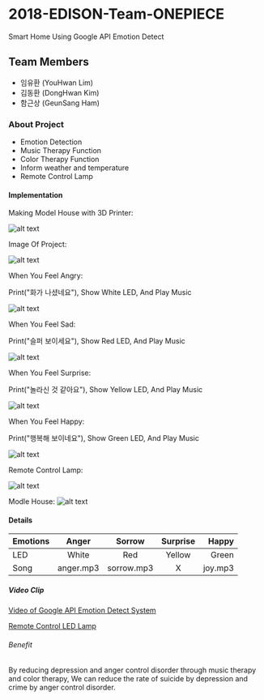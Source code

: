 # 2018-EDISON-Team-ONEPIECE
Smart Home Using Google API Emotion Detect
## Team Members
- 임유환 (YouHwan Lim)
- 김동환 (DongHwan Kim)
- 함근상 (GeunSang Ham)
### About Project
  + Emotion Detection
  + Music Therapy Function
  + Color Therapy Function
  + Inform weather and temperature
  + Remote Control Lamp
  
#### Implementation
Making Model House with 3D Printer:

![alt text](https://github.com/sanana4/2018-EDISON-Team-ONEPIECE/blob/master/Images/%ED%81%AC%EA%B8%B0%EB%B3%80%ED%99%98_3D%ED%94%84%EB%A6%B0%ED%84%B0%EC%A7%91%EB%AA%A8%ED%98%95%EC%A0%9C%EC%9E%91.jpg?raw=true)

Image Of Project:

![alt text](https://github.com/sanana4/2018-EDISON-Team-ONEPIECE/blob/master/Images/%ED%81%AC%EA%B8%B0%EB%B3%80%ED%99%98_%EC%A0%9C%ED%92%88%EC%82%AC%EC%A7%84.jpg?raw=true)

When You Feel Angry:

Print("화가 나셨네요"), Show White LED, And Play Music

![alt text](https://github.com/sanana4/2018-EDISON-Team-ONEPIECE/blob/master/Images/%ED%81%AC%EA%B8%B0%EB%B3%80%ED%99%98_%ED%99%94%EB%82%A8.jpg?raw=true)

When You Feel Sad:

Print("슬퍼 보이세요"), Show Red LED, And Play Music

![alt text](https://github.com/sanana4/2018-EDISON-Team-ONEPIECE/blob/master/Images/%ED%81%AC%EA%B8%B0%EB%B3%80%ED%99%98_%EC%8A%AC%ED%94%94.jpg?raw=true)

When You Feel Surprise:

Print("놀라신 것 같아요"), Show Yellow LED, And Play Music

![alt text](https://github.com/sanana4/2018-EDISON-Team-ONEPIECE/blob/master/Images/%ED%81%AC%EA%B8%B0%EB%B3%80%ED%99%98_%EB%86%80%EB%9E%8C.jpg?raw=true)

When You Feel Happy:

Print("행복해 보이네요"), Show Green LED, And Play Music

![alt text](https://github.com/sanana4/2018-EDISON-Team-ONEPIECE/blob/master/Images/%ED%81%AC%EA%B8%B0%EB%B3%80%ED%99%98_%EA%B8%B0%EC%81%A8.jpg?raw=true)

Remote Control Lamp:

![alt text](https://github.com/sanana4/2018-EDISON-Team-ONEPIECE/blob/master/Images/%ED%81%AC%EA%B8%B0%EB%B3%80%ED%99%98_%EC%9B%90%EA%B2%A9%20LED.jpg?raw=true)

Modle House:
![alt text](https://github.com/sanana4/2018-EDISON-Team-ONEPIECE/blob/master/Images/%ED%81%AC%EA%B8%B0%EB%B3%80%ED%99%98_%EB%AA%A8%EB%8D%B8%ED%95%98%EC%9A%B0%EC%8A%A4.jpg?raw=true)


#### Details
| Emotions | Anger | Sorrow | Surprise | Happy |
|----------|:-----:|:------:|:--------:|------:|
|   LED    | White |  Red   |  Yellow  | Green |
|   Song   |anger.mp3|sorrow.mp3|    X    |joy.mp3|

##### Video Clip
[Video of Google API Emotion Detect System](https://youtu.be/t6tQ4mxaHOk)

[Remote Control LED Lamp](https://youtu.be/Bb7qlM22CMk)

###### Benefit
  By reducing depression and anger control disorder through music therapy and color therapy,
We can reduce the rate of suicide by depression and crime by anger control disorder.
